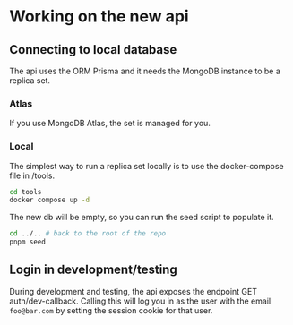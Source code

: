# Working on the new api

## Connecting to local database

The api uses the ORM Prisma and it needs the MongoDB instance to be a replica set.

### Atlas

If you use MongoDB Atlas, the set is managed for you.

### Local

The simplest way to run a replica set locally is to use the docker-compose file
in /tools.

```bash
cd tools
docker compose up -d
```

The new db will be empty, so you can run the seed script to populate it.

```bash
cd ../.. # back to the root of the repo
pnpm seed
```

## Login in development/testing

During development and testing, the api exposes the endpoint GET auth/dev-callback. Calling this will log you in as the user with the email `foo@bar.com` by setting the session cookie for that user.
